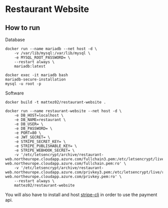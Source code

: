 # Restaurant Website

## How to run
Database
```
docker run --name mariadb --net host -d \
    -v /var/lib/mysql:/var/lib/mysql \
    -e MYSQL_ROOT_PASSWORD= \
    --restart always \
    mariadb:latest

docker exec -it mariadb bash
mariadb-secure-installation
mysql -u root -p 
```

Software
```
docker build -t mattez02/restaurant-website .

docker run --name restaurant-website --net host -d \
    -e DB_HOST=localhost \
    -e DB_NAME=restaurant \
    -e DB_USER= \
    -e DB_PASSWORD= \
    -e PORT=80 \
    -e JWT_SECRET= \
    -e STRIPE_SECRET_KEY= \
    -e STRIPE_PUBLISHABLE_KEY= \
    -e STRIPE_WEBHOOK_SECRET= \
    -v '/etc/letsencrypt/archive/restaurant-web.northeurope.cloudapp.azure.com/fullchain3.pem:/etc/letsencrypt/live/restaurant-web.northeurope.cloudapp.azure.com/fullchain.pem:ro' \
    -v '/etc/letsencrypt/archive/restaurant-web.northeurope.cloudapp.azure.com/privkey3.pem:/etc/letsencrypt/live/restaurant-web.northeurope.cloudapp.azure.com/privkey.pem:ro' \
    --restart always \
    mattez02/restaurant-website
```

You will also have to install and host [stripe-cli](https://github.com/stripe/stripe-cli#installation) in order to use the payment api.

